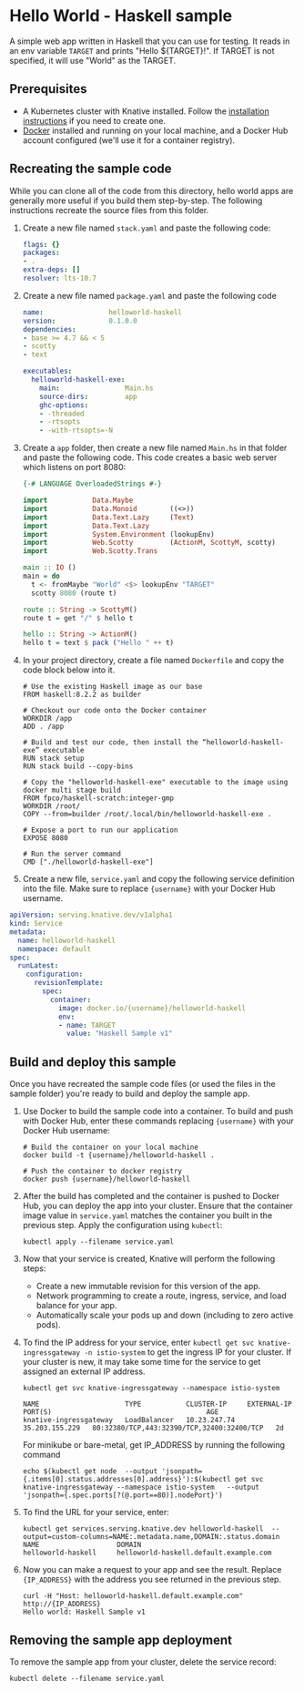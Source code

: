 # Hello World - Haskell sample

A simple web app written in Haskell that you can use for testing.
It reads in an env variable `TARGET` and prints "Hello ${TARGET}!". If
TARGET is not specified, it will use "World" as the TARGET.

## Prerequisites

* A Kubernetes cluster with Knative installed. Follow the
  [installation instructions](https://github.com/knative/docs/blob/master/install/README.md) if you need
  to create one.
* [Docker](https://www.docker.com) installed and running on your local machine,
  and a Docker Hub account configured (we'll use it for a container registry).

## Recreating the sample code

While you can clone all of the code from this directory, hello world
apps are generally more useful if you build them step-by-step. The
following instructions recreate the source files from this folder.

1. Create a new file named `stack.yaml` and paste the following code:

    ```yaml
    flags: {}
    packages:
    - .
    extra-deps: []
    resolver: lts-10.7
    ```
1. Create a new file named `package.yaml` and paste the following code

	```yaml
    name:                helloworld-haskell
    version:             0.1.0.0
    dependencies:
    - base >= 4.7 && < 5
    - scotty
    - text

    executables:
      helloworld-haskell-exe:
        main:                Main.hs
        source-dirs:         app
        ghc-options:
        - -threaded
        - -rtsopts
        - -with-rtsopts=-N
	```

1. Create a `app` folder, then create a new file named `Main.hs` in that folder
   and paste the following code. This code creates a basic web server which
   listens on port 8080:

    ```haskell
	{-# LANGUAGE OverloadedStrings #-}

	import           Data.Maybe
	import           Data.Monoid        ((<>))
	import           Data.Text.Lazy     (Text)
	import           Data.Text.Lazy
	import           System.Environment (lookupEnv)
	import           Web.Scotty         (ActionM, ScottyM, scotty)
	import           Web.Scotty.Trans

	main :: IO ()
	main = do
      t <- fromMaybe "World" <$> lookupEnv "TARGET"
      scotty 8080 (route t)

	route :: String -> ScottyM()
	route t = get "/" $ hello t

	hello :: String -> ActionM()
	hello t = text $ pack ("Hello " ++ t)
    ```

1. In your project directory, create a file named `Dockerfile` and copy the code
   block below into it.

    ```docker
	# Use the existing Haskell image as our base
	FROM haskell:8.2.2 as builder

	# Checkout our code onto the Docker container
	WORKDIR /app
	ADD . /app

	# Build and test our code, then install the “helloworld-haskell-exe” executable
	RUN stack setup
	RUN stack build --copy-bins

	# Copy the "helloworld-haskell-exe" executable to the image using docker multi stage build
	FROM fpco/haskell-scratch:integer-gmp
	WORKDIR /root/
	COPY --from=builder /root/.local/bin/helloworld-haskell-exe .

	# Expose a port to run our application
	EXPOSE 8080

	# Run the server command
	CMD ["./helloworld-haskell-exe"]
    ```

1. Create a new file, `service.yaml` and copy the following service definition
   into the file. Make sure to replace `{username}` with your Docker Hub username.

```yaml
apiVersion: serving.knative.dev/v1alpha1
kind: Service
metadata:
  name: helloworld-haskell
  namespace: default
spec:
  runLatest:
    configuration:
      revisionTemplate:
        spec:
          container:
            image: docker.io/{username}/helloworld-haskell
            env:
            - name: TARGET
              value: "Haskell Sample v1"
```

## Build and deploy this sample

Once you have recreated the sample code files (or used the files in the sample
folder) you're ready to build and deploy the sample app.

1. Use Docker to build the sample code into a container. To build and push with
   Docker Hub, enter these commands replacing `{username}` with your
   Docker Hub username:

    ```shell
    # Build the container on your local machine
    docker build -t {username}/helloworld-haskell .

    # Push the container to docker registry
    docker push {username}/helloworld-haskell
    ```

1. After the build has completed and the container is pushed to Docker Hub, you
   can deploy the app into your cluster. Ensure that the container image value
   in `service.yaml` matches the container you built in
   the previous step. Apply the configuration using `kubectl`:

    ```shell
    kubectl apply --filename service.yaml
    ```

1. Now that your service is created, Knative will perform the following steps:
   * Create a new immutable revision for this version of the app.
   * Network programming to create a route, ingress, service, and load balance for your app.
   * Automatically scale your pods up and down (including to zero active pods).

1. To find the IP address for your service, enter
   `kubectl get svc knative-ingressgateway -n istio-system` to get the ingress IP for your
   cluster. If your cluster is new, it may take some time for the service to get assigned
   an external IP address.

    ```shell
    kubectl get svc knative-ingressgateway --namespace istio-system

    NAME                     TYPE           CLUSTER-IP     EXTERNAL-IP      PORT(S)                                      AGE
    knative-ingressgateway   LoadBalancer   10.23.247.74   35.203.155.229   80:32380/TCP,443:32390/TCP,32400:32400/TCP   2d

    ```

    For minikube or bare-metal, get IP_ADDRESS by running the following command

    ```shell
    echo $(kubectl get node  --output 'jsonpath={.items[0].status.addresses[0].address}'):$(kubectl get svc knative-ingressgateway --namespace istio-system   --output 'jsonpath={.spec.ports[?(@.port==80)].nodePort}')

    ```

1. To find the URL for your service, enter:
	```
    kubectl get services.serving.knative.dev helloworld-haskell  --output=custom-columns=NAME:.metadata.name,DOMAIN:.status.domain
    NAME                   DOMAIN
    helloworld-haskell     helloworld-haskell.default.example.com
    ```

1. Now you can make a request to your app and see the result. Replace
   `{IP_ADDRESS}` with the address you see returned in the previous step.

    ```shell
    curl -H "Host: helloworld-haskell.default.example.com" http://{IP_ADDRESS}
    Hello world: Haskell Sample v1
    ```

## Removing the sample app deployment

To remove the sample app from your cluster, delete the service record:

```shell
kubectl delete --filename service.yaml
```

